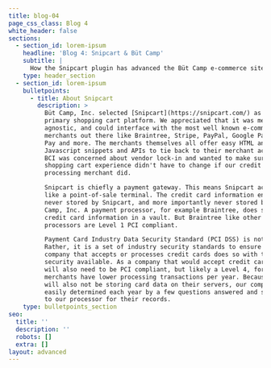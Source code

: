 ```yaml
---
title: blog-04
page_css_class: Blog 4
white_header: false
sections:
  - section_id: lorem-ipsum
    headline: 'Blog 4: Snipcart & Büt Camp'
    subtitle: |
      How the Snipcart plugin has advanced the Büt Camp e-commerce site
    type: header_section
  - section_id: lorem-ipsum
    bulletpoints:
      - title: About Snipcart
        description: >
          Büt Camp, Inc. selected [Snipcart](https://snipcart.com/) as their
          primary shopping cart platform. We appreciated that it was merchant
          agnostic, and could interface with the most well known e-commerce
          merchants out there like Braintree, Stripe, PayPal, Google Pay, Apple
          Pay and more. The merchants themselves all offer easy HTML and
          Javascript snippets and APIs to tie back to their merchant accounts.
          BCI was concerned about vendor lock-in and wanted to make sure our
          shopping cart experience didn't have to change if our credit card
          processing merchant did.

          Snipcart is chiefly a payment gateway. This means Snipcart acts as
          like a point-of-sale terminal. The credit card information entered os
          never stored by Snipcart, and more importantly never stored by Büt
          Camp, Inc. A payment processor, for example Braintree, does store the
          credit card information in a vault. But Braintree like other
          processors are Level 1 PCI compliant.

          Payment Card Industry Data Security Standard (PCI DSS) is not a law.
          Rather, it is a set of industry security standards to ensure any
          company that accepts or processes credit cards does so with the utmost
          security available. As a company that would accept credit cards, BCI
          will also need to be PCI compliant, but likely a Level 4, for those
          merchants have lower processing transactions per year. Because BCI
          will also not be storing card data on their servers, our compliance is
          easily determined each year by a few questions answered and submitted
          to our processor for their records.
    type: bulletpoints_section
seo:
  title: ''
  description: ''
  robots: []
  extra: []
layout: advanced
---
```

